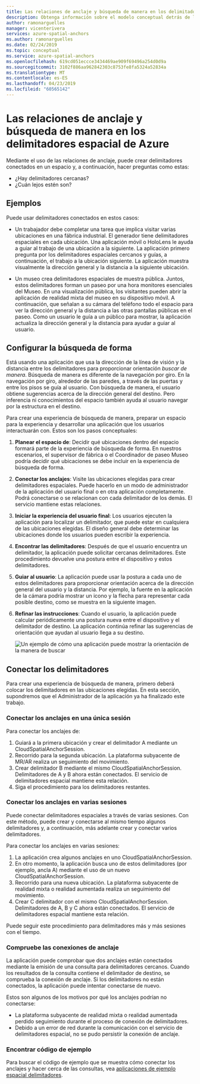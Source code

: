 ```yaml
---
title: Las relaciones de anclaje y búsqueda de manera en los delimitadores espacial de Azure | Microsoft Docs
description: Obtenga información sobre el modelo conceptual detrás de las relaciones de anclaje. Aprenda a conectar los delimitadores dentro de un espacio y para usar la API cercanos para satisfacer un escenario de búsqueda de forma.
author: ramonarguelles
manager: vicenterivera
services: azure-spatial-anchors
ms.author: ramonarguelles
ms.date: 02/24/2019
ms.topic: conceptual
ms.service: azure-spatial-anchors
ms.openlocfilehash: 619cd051eccce3434469ae909f69496a254d0d9a
ms.sourcegitcommit: 3102f886aa962842303c8753fe8fa5324a52834a
ms.translationtype: MT
ms.contentlocale: es-ES
ms.lasthandoff: 04/23/2019
ms.locfileid: "60565142"
---
```

# <a name="anchor-relationships-and-way-finding-in-azure-spatial-anchors"></a>Las relaciones de anclaje y búsqueda de manera en los delimitadores espacial de Azure

Mediante el uso de las relaciones de anclaje, puede crear delimitadores conectados en un espacio y, a continuación, hacer preguntas como estas:

* ¿Hay delimitadores cercanas?
* ¿Cuán lejos estén son?

## <a name="examples"></a>Ejemplos

Puede usar delimitadores conectados en estos casos:

* Un trabajador debe completar una tarea que implica visitar varias ubicaciones en una fábrica industrial. El generador tiene delimitadores espaciales en cada ubicación. Una aplicación móvil o HoloLens le ayuda a guiar al trabajo de una ubicación a la siguiente. La aplicación primero pregunta por los delimitadores espaciales cercanos y guías, a continuación, el trabajo a la ubicación siguiente. La aplicación muestra visualmente la dirección general y la distancia a la siguiente ubicación.

* Un museo crea delimitadores espaciales de muestra pública. Juntos, estos delimitadores forman un paseo por una hora monitores esenciales del Museo. En una visualización pública, los visitantes pueden abrir la aplicación de realidad mixta del museo en su dispositivo móvil. A continuación, que señalan a su cámara del teléfono todo el espacio para ver la dirección general y la distancia a las otras pantallas públicas en el paseo. Como un usuario le guía a un público para mostrar, la aplicación actualiza la dirección general y la distancia para ayudar a guiar al usuario.

## <a name="set-up-way-finding"></a>Configurar la búsqueda de forma

Está usando una aplicación que usa la dirección de la línea de visión y la distancia entre los delimitadores para proporcionar orientación *buscar de manera*. Búsqueda de manera es diferente de la navegación por giro. En la navegación por giro, alrededor de las paredes, a través de las puertas y entre los pisos se guía al usuario. Con búsqueda de manera, el usuario obtiene sugerencias acerca de la dirección general del destino. Pero inferencia ni conocimientos del espacio también ayuda al usuario navegar por la estructura en el destino.

Para crear una experiencia de búsqueda de manera, preparar un espacio para la experiencia y desarrollar una aplicación que los usuarios interactuarán con. Estos son los pasos conceptuales:

1. **Planear el espacio de**: Decidir qué ubicaciones dentro del espacio formará parte de la experiencia de búsqueda de forma. En nuestros escenarios, el supervisor de fábrica o el Coordinador de paseo Museo podría decidir qué ubicaciones se debe incluir en la experiencia de búsqueda de forma.
2. **Conectar los anclajes**: Visite las ubicaciones elegidas para crear delimitadores espaciales. Puede hacerlo en un modo de administrador de la aplicación del usuario final o en otra aplicación completamente. Podrá conectarse o se relacionan con cada delimitador de los demás. El servicio mantiene estas relaciones.
3. **Iniciar la experiencia del usuario final**: Los usuarios ejecuten la aplicación para localizar un delimitador, que puede estar en cualquiera de las ubicaciones elegidas. El diseño general debe determinar las ubicaciones donde los usuarios pueden escribir la experiencia.
4. **Encontrar las delimitadores**: Después de que el usuario encuentra un delimitador, la aplicación puede solicitar cercanas delimitadores. Este procedimiento devuelve una postura entre el dispositivo y estos delimitadores.
5. **Guiar al usuario**: La aplicación puede usar la postura a cada uno de estos delimitadores para proporcionar orientación acerca de la dirección general del usuario y la distancia. Por ejemplo, la fuente en la aplicación de la cámara podría mostrar un icono y la flecha para representar cada posible destino, como se muestra en la siguiente imagen.
6. **Refinar las instrucciones**: Cuando el usuario, la aplicación puede calcular periódicamente una postura nueva entre el dispositivo y el delimitador de destino. La aplicación continúa refinar las sugerencias de orientación que ayudan al usuario llega a su destino.

    ![Un ejemplo de cómo una aplicación puede mostrar la orientación de la manera de buscar](./media/meeting-spot.png)

## <a name="connect-anchors"></a>Conectar los delimitadores

Para crear una experiencia de búsqueda de manera, primero deberá colocar los delimitadores en las ubicaciones elegidas. En esta sección, supondremos que el Administrador de la aplicación ya ha finalizado este trabajo.

### <a name="connect-anchors-in-a-single-session"></a>Conectar los anclajes en una única sesión

Para conectar los anclajes de:

1. Guiará a la primera ubicación y crear el delimitador A mediante un CloudSpatialAnchorSession.
2. Recorrido para la segunda ubicación. La plataforma subyacente de MR/AR realiza un seguimiento del movimiento.
3. Crear delimitador B mediante el mismo CloudSpatialAnchorSession. Delimitadores de A y B ahora están conectados. El servicio de delimitadores espacial mantiene esta relación.
4. Siga el procedimiento para los delimitadores restantes.

### <a name="connect-anchors-in-multiple-sessions"></a>Conectar los anclajes en varias sesiones

Puede conectar delimitadores espaciales a través de varias sesiones. Con este método, puede crear y conectarse al mismo tiempo algunos delimitadores y, a continuación, más adelante crear y conectar varios delimitadores. 

Para conectar los anclajes en varias sesiones:

1. La aplicación crea algunos anclajes en uno CloudSpatialAnchorSession. 
2. En otro momento, la aplicación busca uno de estos delimitadores (por ejemplo, ancla A) mediante el uso de un nuevo CloudSpatialAnchorSession.
3. Recorrido para una nueva ubicación. La plataforma subyacente de realidad mixta o realidad aumentada realiza un seguimiento del movimiento.
4. Crear C delimitador con el mismo CloudSpatialAnchorSession. Delimitadores de A, B y C ahora están conectados. El servicio de delimitadores espacial mantiene esta relación.

Puede seguir este procedimiento para delimitadores más y más sesiones con el tiempo.

### <a name="verify-anchor-connections"></a>Compruebe las conexiones de anclaje

La aplicación puede comprobar que dos anclajes están conectados mediante la emisión de una consulta para delimitadores cercanos. Cuando los resultados de la consulta contiene el delimitador de destino, se comprueba la conexión de anclaje. Si los delimitadores no están conectados, la aplicación puede intentar conectarse de nuevo. 

Estos son algunos de los motivos por qué los anclajes podrían no conectarse:

* La plataforma subyacente de realidad mixta o realidad aumentada perdido seguimiento durante el proceso de conexión de delimitadores.
* Debido a un error de red durante la comunicación con el servicio de delimitadores espacial, no se pudo persistir la conexión de anclaje.

### <a name="find-sample-code"></a>Encontrar código de ejemplo

Para buscar el código de ejemplo que se muestra cómo conectar los anclajes y hacer cerca de las consultas, vea [aplicaciones de ejemplo espacial delimitadores](https://github.com/Azure/azure-spatial-anchors-samples).
